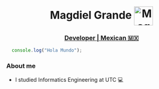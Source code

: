 <h1 align="center">Magdiel Grande <a href="https://twitter.com/leidgam_mag" target="blank"><img align="center" src="https://raw.githubusercontent.com/rahuldkjain/github-profile-readme-generator/master/src/images/icons/Social/twitter.svg" alt="MagdielGrande" height="50" width="50" /> </h1>
<h3 align="center"> Developer | Mexican 🇲🇽 </h3>
  
```javascript
  console.log("Hola Mundo");
```
  
### About me
  
  - I studied Informatics Engineering at UTC 💻
